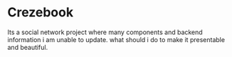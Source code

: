 # Crezebook
Its a social network project where many components and backend information i am unable to update. what should i do to make it presentable and beautiful.
